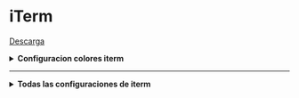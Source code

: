 # iTerm

[Descarga](https://iterm2.com/downloads.html)


<details>
<summary><b>Configuracion colores iterm</b><br></summary>


- Foreground: c7c7c7
- Background: 333333
- Bold: feffff
- Links: 005bbb

- Selection: c1ddff
- Selected text: 000000
- Badge: ff2600

- Minimum Contrast: 50


![Screen Shot 2022-06-12 at 12 50 28](https://user-images.githubusercontent.com/65741972/173246398-c06a731b-9c98-45e9-9947-f2e1f4943063.png)




</details>

***

<details>
<summary><b>Todas las configuraciones de iterm</b><br></summary>

![Screen Shot 2022-06-13 at 9 07 33](https://user-images.githubusercontent.com/65741972/173372177-44c7a5d5-0be0-44d5-9f6c-d974adff7e18.png)
![Screen Shot 2022-06-13 at 9 07 52](https://user-images.githubusercontent.com/65741972/173372251-bdd5ab5e-ba5f-4296-9d19-de748fa731ae.png)
![Screen Shot 2022-06-13 at 9 08 04](https://user-images.githubusercontent.com/65741972/173372303-b83383d9-a131-4070-9b3a-2916fb68152f.png)
![Screen Shot 2022-06-13 at 9 08 18](https://user-images.githubusercontent.com/65741972/173372344-048cda53-ab0d-47f7-b92f-029812ab6ed3.png)
![Screen Shot 2022-06-13 at 9 08 25](https://user-images.githubusercontent.com/65741972/173372367-818f5906-9adb-4be7-81df-dee95e755b72.png)
![Screen Shot 2022-06-13 at 9 08 32](https://user-images.githubusercontent.com/65741972/173372391-49027080-cb7f-4cc3-8b20-ed5267d1f981.png)


</details>

